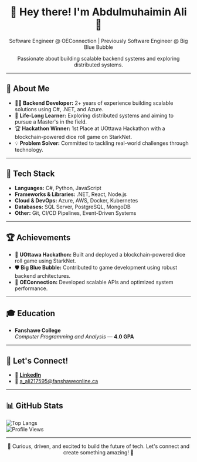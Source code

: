 <h1 align="center">🚀 Hey there! I'm Abdulmuhaimin Ali 👋</h1>
<p align="center">Software Engineer @ OEConnection | Previously Software Engineer @ Big Blue Bubble</p>
<p align="center">Passionate about building scalable backend systems and exploring distributed systems.</p>

---

## 🌱 About Me

- 🧑‍💻 **Backend Developer:** 2+ years of experience building scalable solutions using C#, .NET, and Azure.  
- 📖 **Life-Long Learner:** Exploring distributed systems and aiming to pursue a Master's in the field.  
- 🏆 **Hackathon Winner:** 1st Place at UOttawa Hackathon with a blockchain-powered dice roll game on StarkNet.  
- 💡 **Problem Solver:** Committed to tackling real-world challenges through technology.  

---

## 🧰 Tech Stack

- **Languages:** C#, Python, JavaScript  
- **Frameworks & Libraries:** .NET, React, Node.js  
- **Cloud & DevOps:** Azure, AWS, Docker, Kubernetes  
- **Databases:** SQL Server, PostgreSQL, MongoDB  
- **Other:** Git, CI/CD Pipelines, Event-Driven Systems  

---

## 🏆 Achievements

- 🥇 **UOttawa Hackathon:** Built and deployed a blockchain-powered dice roll game using StarkNet.  
- 🛡️ **Big Blue Bubble:** Contributed to game development using robust backend architectures.  
- 🚀 **OEConnection:** Developed scalable APIs and optimized system performance.  

---

## 🎓 Education

- **Fanshawe College**  
  *Computer Programming and Analysis* — **4.0 GPA**  

---

## 💬 Let's Connect!

- 💼 **[LinkedIn](https://www.linkedin.com/in/abdulmuhaimin-ali/)**  
- 📧 a_ali217595@fanshaweonline.ca

---

## 📊 GitHub Stats

![Top Langs](https://github-readme-stats.vercel.app/api/top-langs/?username=Abdulmuhaimin-Ali&layout=compact&theme=transparent)  
![Profile Views](https://komarev.com/ghpvc/?username=Abdulmuhaimin-Ali&color=blue&style=flat)  

---

<p align="center">🌟 Curious, driven, and excited to build the future of tech. Let's connect and create something amazing! 🚀</p>
